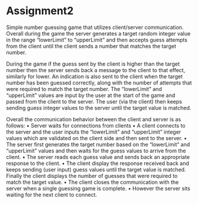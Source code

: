 # Assignment2
Simple number guessing game that utilizes client/server communication. 
Overall during the game the server generates a target random integer value in the range “lowerLimit” to “upperLimit” 
and then accepts guess attempts from the client until the client sends a number that matches the target number. 

During the game if the guess sent by the client is higher than the target number then the server sends back a 
message to the client to that effect, similarly for lower. An indication is also sent to the client when the target 
number has been guessed correctly, along with the number of attempts that were required to match the target number. 
The “lowerLimit” and “upperLimit” values are input by the user at the start of the game and passed from the client 
to the server. The user (via the client) then keeps sending guess integer values to the server until the target value 
is matched. 

Overall the communication behavior between the client and server is as follows:
•	Server waits for connections from clients
•	A client connects to the server and the user inputs the “lowerLimit” and “upperLimit” integer values
which are validated on the client side and then sent to the server.
•	The server first generates the target number based on the “lowerLimit” and “upperLimit” values and then 
waits for the guess values to arrive from the client.
•	The server reads each guess value and sends back an appropriate response to the client.
•	The client display the response received back and keeps sending (user input) guess values until the target
value is matched. Finally the client displays the number of guesses that were required to match the target value.
•	The client closes the communication with the server when a single guessing game is complete.
•	However the server sits waiting for the next client to connect. 

